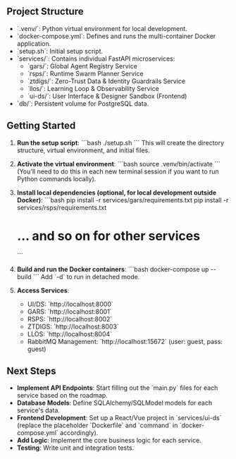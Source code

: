 ## Project Structure

- \`.venv/\`: Python virtual environment for local development.
- \`docker-compose.yml\`: Defines and runs the multi-container Docker application.
- \`setup.sh\`: Initial setup script.
- \`services/\`: Contains individual FastAPI microservices:
    - \`gars/\`: Global Agent Registry Service
    - \`rsps/\`: Runtime Swarm Planner Service
    - \`ztdigs/\`: Zero-Trust Data & Identity Guardrails Service
    - \`llos/\`: Learning Loop & Observability Service
    - \`ui-ds/\`: User Interface & Designer Sandbox (Frontend)
- \`db/\`: Persistent volume for PostgreSQL data.

## Getting Started

1.  **Run the setup script**:
    \`\`\`bash
    ./setup.sh
    \`\`\`
    This will create the directory structure, virtual environment, and initial files.

2.  **Activate the virtual environment**:
    \`\`\`bash
    source .venv/bin/activate
    \`\`\`
    (You'll need to do this in each new terminal session if you want to run Python commands locally).

3.  **Install local dependencies (optional, for local development outside Docker)**:
    \`\`\`bash
    pip install -r services/gars/requirements.txt
    pip install -r services/rsps/requirements.txt
    # ... and so on for other services
    \`\`\`

4.  **Build and run the Docker containers**:
    \`\`\`bash
    docker-compose up --build
    \`\`\`
    Add \`-d\` to run in detached mode.

5.  **Access Services**:
    - UI/DS: \`http://localhost:8000\`
    - GARS: \`http://localhost:8001\`
    - RSPS: \`http://localhost:8002\`
    - ZTDIGS: \`http://localhost:8003\`
    - LLOS: \`http://localhost:8004\`
    - RabbitMQ Management: \`http://localhost:15672\` (user: guest, pass: guest)

## Next Steps

-   **Implement API Endpoints**: Start filling out the \`main.py\` files for each service based on the roadmap.
-   **Database Models**: Define SQLAlchemy/SQLModel models for each service's data.
-   **Frontend Development**: Set up a React/Vue project in \`services/ui-ds\` (replace the placeholder \`Dockerfile\` and \`command\` in \`docker-compose.yml\` accordingly).
-   **Add Logic**: Implement the core business logic for each service.
-   **Testing**: Write unit and integration tests.